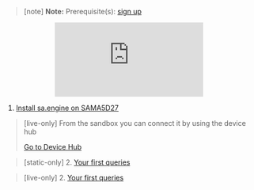 > [note]  **Note:** Prerequisite(s): [sign up](/docs/usermd/getting-started/sign-up.md)

<iframe style="display: block; margin: auto" src="https://www.youtube.com/embed/o8HnpSsB528" title="YouTube video player" frameborder="0" allow="accelerometer; autoplay; clipboard-write; encrypted-media; gyroscope; picture-in-picture" allowfullscreen></iframe>

1. [Install sa.engine on SAMA5D27](/docs/usermd/getting-started/sama5d27/install.md)

> [live-only]
> From the sandbox you can connect it by using the device hub
> <div class="CTACont">
> <a class="CTABtn" role="button" href="#/device_hub/getStarted/SAMA5D27">
> <span>Go to Device Hub</span>
> </a>
> </div>

> [static-only] 2.  [Your first queries](https://docs.streamanalyze.com/index.html#/docs/md/tutorial/README.md)

> [live-only] 2.  [Your first queries](/docs/md/tutorial/README.md)
